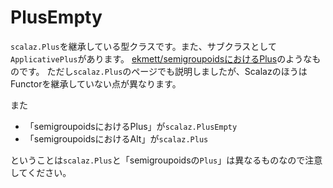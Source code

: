 # PlusEmpty

`scalaz.Plus`を継承している型クラスです。また、サブクラスとして`ApplicativePlus`があります。
[ekmett/semigroupoidsにおけるPlus](https://hackage.haskell.org/package/semigroupoids-5.0.1/docs/Data-Functor-Plus.html)のようなものです。
ただし`scalaz.Plus`のページでも説明しましたが、ScalazのほうはFunctorを継承していない点が異なります。

また
- 「semigroupoidsにおけるPlus」が`scalaz.PlusEmpty`
- 「semigroupoidsにおけるAlt」が`scalaz.Plus`

ということは`scalaz.Plus`と「semigroupoidsの`Plus`」は異なるものなので注意してください。

